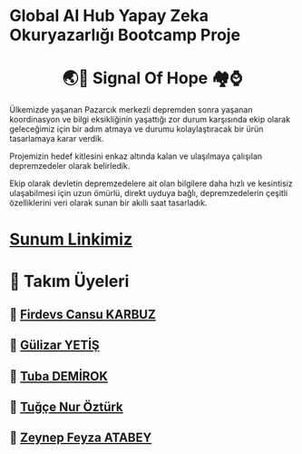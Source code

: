 # Global AI Hub Yapay Zeka Okuryazarlığı Bootcamp Proje
# <h1 align="center"> 🌏📶 Signal Of Hope 🏘️⌚ </h1>

Ülkemizde yaşanan Pazarcık merkezli depremden sonra yaşanan koordinasyon ve bilgi eksikliğinin yaşattığı zor durum karşısında ekip olarak  geleceğimiz için bir adım atmaya ve durumu kolaylaştıracak bir ürün tasarlamaya karar verdik. 

Projemizin hedef kitlesini enkaz altında kalan ve ulaşılmaya çalışılan depremzedeler olarak belirledik. 

Ekip olarak devletin depremzedelere ait olan bilgilere daha hızlı ve kesintisiz ulaşabilmesi için uzun ömürlü, direkt uyduya bağlı, depremzedelerin çeşitli özelliklerini veri olarak sunan bir akıllı saat tasarladık.

# [Sunum Linkimiz](https://www.canva.com/design/DAFb_InZMFU/Zql5uqiIl7GtSARsg-Zcfg/view?utm_content=DAFb_InZMFU&utm_campaign=designshare&utm_medium=link2&utm_source=sharebutton)


# 🤖 Takım Üyeleri

## 🚀 [Firdevs Cansu KARBUZ](https://www.linkedin.com/in/firdevs-cansu-karbuz-a738aa201/)
## 🚀 [Gülizar YETİŞ](https://www.linkedin.com/in/gulizaryetis/)
## 🚀 [Tuba DEMİROK](https://www.linkedin.com/in/tubademirok/)
## 🚀 [Tuğçe Nur Öztürk](https://www.linkedin.com/in/nergiscolak/)
## 🚀 [Zeynep Feyza ATABEY](https://www.linkedin.com/in/zeynepfeyzatabey/)
